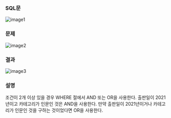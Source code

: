 ### SQL문
![image1](https://user-images.githubusercontent.com/123911778/262188740-7e6461dd-13d0-4068-80c4-8c6185097ca6.PNG)

### 문제  
![image2](https://user-images.githubusercontent.com/123911778/262188744-f2d6882f-56a7-4618-a8e5-2ea21d5be18c.PNG)

### 결과
![image3](https://user-images.githubusercontent.com/123911778/262188745-d3767fed-20e9-485e-8ff1-b7fdf78e0dc0.PNG)

### 설명
조건이 2개 이상 있을 경우 WHERE 절에서 AND 또는 OR을 사용한다.
출판일이 2021년이고 카테고리가 인문인 것은 AND을 사용한다.
만약 출판일이 2021년이거나 카테고리가 인문인 것을 구하는 것이었다면 OR을 사용한다.
